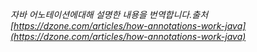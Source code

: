 _자바 어노테이션에대해 설명한 내용을 번역합니다.출처 [https://dzone.com/articles/how-annotations-work-java](https://dzone.com/articles/how-annotations-work-java)_



